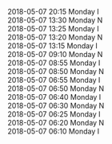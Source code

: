 2018-05-07 20:15 Monday  I  
2018-05-07 13:30 Monday  N  
2018-05-07 13:25 Monday  I  
2018-05-07 13:20 Monday  N  
2018-05-07 13:15 Monday  I  
2018-05-07 09:10 Monday  N  
2018-05-07 08:55 Monday  I  
2018-05-07 08:50 Monday  N  
2018-05-07 06:55 Monday  I  
2018-05-07 06:50 Monday  N  
2018-05-07 06:40 Monday  I  
2018-05-07 06:30 Monday  N  
2018-05-07 06:25 Monday  I  
2018-05-07 06:20 Monday  N  
2018-05-07 06:10 Monday  I  
